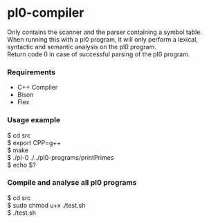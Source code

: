 # pl0-compiler
Only contains the scanner and the parser containing a symbol table.  
When running this with a pl0 program, it will only perform a lexical, syntactic and semantic analysis on the pl0 program.  
Return code 0 in case of successful parsing of the pl0 program.

### Requirements
- C++ Compiler
- Bison
- Flex

### Usage example
$ cd src  
$ export CPP=g++  
$ make  
$ ./pl-0 ./../pl0-programs/printPrimes  
$ echo $?  

### Compile and analyse all pl0 programs
$ cd src  
$ sudo chmod u+x ./test.sh  
$ ./test.sh  
